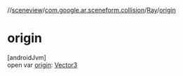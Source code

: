 //[sceneview](../../../index.md)/[com.google.ar.sceneform.collision](../index.md)/[Ray](index.md)/[origin](origin.md)

# origin

[androidJvm]\
open var [origin](origin.md): [Vector3](../../com.google.ar.sceneform.math/-vector3/index.md)

